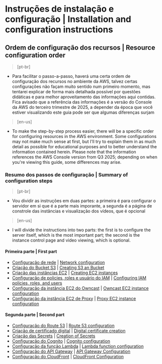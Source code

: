 # Instruções de instalação e configuração | Installation and configuration instructions
## Ordem de configuração dos recursos | Resource configuration order
> [pt-br]

- Para facilitar o passo-a-passo, haverá uma certa ordem de configuração dos recursos no ambiente da AWS, talvez certas configurações não façam muito sentido num primeiro momento, mas tentarei explicar de forma mais detalhada possível por questões didáticas e para melhor aproveitamento das informações aqui contidas. Fica avisado que a referência das informações é a versão do Console da AWS do terceiro trimestre de 2025, a depender da época que você estiver visualizando este guia pode ser que algumas diferenças surjam

>[en-us]

- To make the step-by-step process easier, there will be a specific order for configuring resources in the AWS environment. Some configurations may not make much sense at first, but I'll try to explain them in as much detail as possible for educational purposes and to better understand the information contained herein. Please note that the information references the AWS Console version from Q3 2025; depending on when you're viewing this guide, some differences may arise.

<a name="summary"></a>

### Resumo dos passos de configuração | Summary of configuration steps

>[pt-br]

- Vou dividir as instruções em duas partes: a primeira é para configurar o servidor em si que é a parte mais imporante, a segunda é a página de constrole das instâncias e visualização dos vídeos, que é opcional

>[en-us]

- I will divide the instructions into two parts: the first is to configure the server itself, which is the most important part; the second is the instance control page and video viewing, which is optional.

#### Primeira parte | First part
- [Configuração de rede](docs-pt-br/01-Network.md) | [Network configuration](docs-en-us/01-Network.md)
- [Criação do Bucket S3](docs-pt-br/02-S3-Bucket.md) | [Creating S3 an Bucket](docs-en-us/02-S3-Bucket.md)
- [Criação das instâncias EC2](docs-pt-br/03-EC2-instance-creation.md) | [Creating EC2 instances](docs-en-us/03-EC2-instance-creation.md)
- [Configuração de policies, roles e usuário do IAM](docs-pt-br/04-IAM.md) | [Configuring IAM policies, roles, and users](docs-en-us/04-IAM.md)
- [Configuração da instância EC2 do Owncast](docs-pt-br/05-Owncast-EC2-instance-configuration.md) | [Owncast EC2 instance configuration](docs-en-us/05-Owncast-EC2-instance-configuration.md)
- [Configuração da instância EC2 de Proxy](docs-pt-br/06-Proxy-EC2-instance-configuration.md) | [Proxy EC2 instance configuration](docs-en-us/06-Proxy-EC2-instance-configuration.md)

#### Segunda parte | Second part
- [Configuração do Route 53](docs-pt-br/07-Route53.md) | [Route 53 configuration](docs-en-us/07-Route53.md)
- [Criação de certificado digital](docs-pt-br/08-Certificate.md) | [Digital certificate creation](docs-en-us/08-Certificate.md)
- [Criação das Secrets](docs-pt-br/09-Secrets.md) | [Creation of Secrets](docs-en-us/09-Secrets.md)
- [Configuração do Cognito](docs-pt-br/10-Cognito.md) | [Cognito configuration](docs-en-us/10-Cognito.md)
- [Configuração da função Lambda](docs-pt-br/11-Lambda.md) | [Lambda function configuration](docs-en-us/11-Lambda.md)
- [Configuração do API Gateway](docs-pt-br/12-API-Gateway.md) | [API Gateway Configuration](docs-en-us/12-API-Gateway.md)
- [Configuração do CloudFront](docs-pt-br/13-CloudFront.md) | [CloudFront Configuration](docs-en-us/13-CloudFront.md)